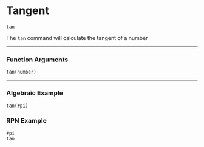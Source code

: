 # Tangent
`tan`

The `tan` command will calculate the tangent of a number

----

### Function Arguments
```plaintext
tan(number)
```

----

### Algebraic Example
```plaintext
tan(#pi)
```

### RPN Example
```plaintext
#pi
tan
```
